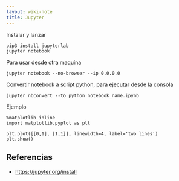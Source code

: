 ```yaml
---
layout: wiki-note
title: Jupyter
---
```


Instalar y lanzar

    pip3 install jupyterlab
    jupyter notebook

Para usar desde otra maquina

    jupyter notebook --no-browser --ip 0.0.0.0

Convertir notebook a script python, para ejecutar desde la consola

    jupyter nbconvert --to python notebook_name.ipynb

Ejemplo

    %matplotlib inline
    import matplotlib.pyplot as plt

    plt.plot([[0,1], [1,1]], linewidth=4, label='two lines')
    plt.show()

## Referencias

* https://jupyter.org/install
